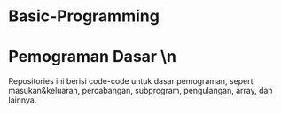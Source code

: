 # Basic-Programming
# Pemograman Dasar \n
Repositories ini berisi code-code untuk dasar pemograman, seperti masukan&keluaran, percabangan, subprogram, pengulangan, array, dan lainnya.
